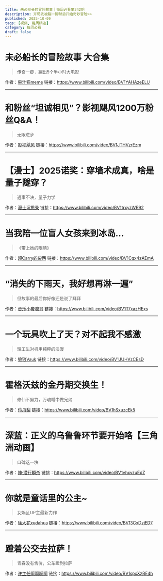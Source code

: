 ```yaml
---
title: 未必船长的冒险故事｜每周必看第342期
description: 开局先被踹一脚然后开始奇妙冒险>>
published: 2025-10-09
tags: [视频, 每周精选]
category: 每周必看
draft: false
---
```


# 未必船长的冒险故事 大合集
> 传奇一脚，踹出5个半小时大电影

作者：[果汁猫meme](https://space.bilibili.com/3546742343600468)
链接：https://www.bilibili.com/video/BV1YAHAzeELU

---

# 和粉丝“坦诚相见”？影视飓风1200万粉丝Q&A！
> 无限进步

作者：[影视飓风](https://space.bilibili.com/946974)
链接：https://www.bilibili.com/video/BV1JTHVzrEzm

---

# 【漫士】2025诺奖：穿墙术成真，啥是量子隧穿？
> 遇事不决，量子力学

作者：[漫士沉思录](https://space.bilibili.com/266765166)
链接：https://www.bilibili.com/video/BV1trxyzWE92

---

# 当我陪一位盲人女孩来到冰岛...
> 《带上她的眼睛》

作者：[超Carry的柴西](https://space.bilibili.com/383578614)
链接：https://www.bilibili.com/video/BV1Cqx4zAEmA

---

# “消失的下雨天，我好想再淋一遍”
> 但故事的最后你好像还是说了拜拜

作者：[音乐小帝滕哥](https://space.bilibili.com/3546912523290928)
链接：https://www.bilibili.com/video/BV1T7xazHExs

---

# 一个玩具吹上了天？对不起我不感激
> 理工生对机甲纯粹的浪漫

作者：[狼狼Vauk](https://space.bilibili.com/485244923)
链接：https://www.bilibili.com/video/BV1JUHVzCEsD

---

# 霍格沃兹的金丹期交换生！
> 修仙不努力，万魂幡中做兄弟

作者：[伶舟梨](https://space.bilibili.com/1232542331)
链接：https://www.bilibili.com/video/BV1hSxuzcEk5

---

# 深蓝：正义的乌鲁鲁环节要开始咯【三角洲动画】
> 口碑这一块

作者：[神·潜行瞬杀](https://space.bilibili.com/775788)
链接：https://www.bilibili.com/video/BV1vhxvzuEdZ

---

# 你就是童话里的公主~
> 女娲区UP主最新力作

作者：[徐大花xudahua](https://space.bilibili.com/1982668634)
链接：https://www.bilibili.com/video/BV13CxDzjED7

---

# 蹬着公交去拉萨！
> 青春没有售价，公车蹬到拉萨

作者：[许主任啊啊啊啊](https://space.bilibili.com/1058526577)
链接：https://www.bilibili.com/video/BV1spxXzBE4h

